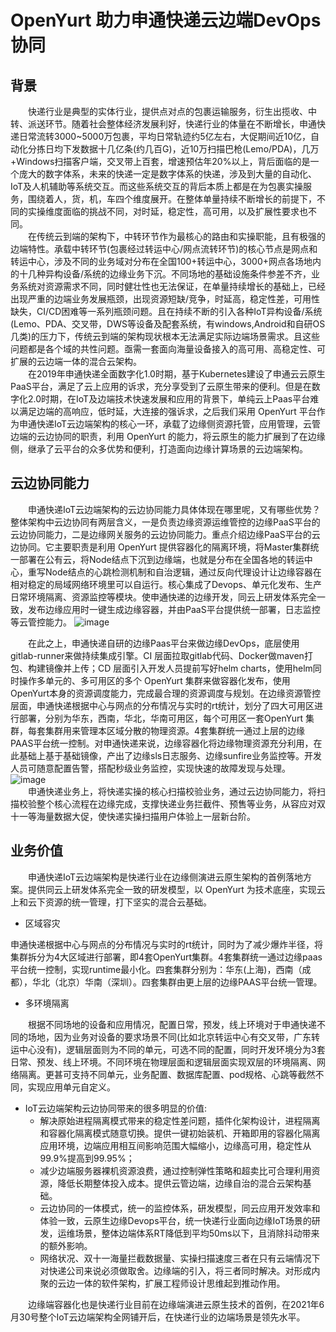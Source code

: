 # OpenYurt 助力申通快递云边端DevOps协同
## 背景  
&emsp;&emsp;快递行业是典型的实体行业，提供点对点的包裹运输服务，衍生出揽收、中转、派送环节。随着社会整体经济发展利好，快递行业的体量在不断增长，申通快递日常流转3000~5000万包裹，平均日常轨迹约5亿左右，大促期间近10亿，自动化分拣日均下发数据十几亿条(约几百G)，近10万扫描巴枪(Lemo/PDA)，几万+Windows扫描客户端，交叉带上百套，增速预估年20%以上，背后面临的是一个庞大的数字体系，未来的快递一定是数字体系的快递，涉及到大量的自动化、IoT及人机辅助等系统交互。而这些系统交互的背后本质上都是在为包裹实操服务，围绕着人，货，机，车四个维度展开。在整体单量持续不断增长的前提下，不同的实操维度面临的挑战不同，对时延，稳定性，高可用，以及扩展性要求也不同。    
&emsp;&emsp;在传统云到端的架构下，中转环节作为最核心的路由和实操职能，且有极强的边端特性。承载中转环节(包裹经过转运中心/网点流转环节)的核心节点是网点和转运中心，涉及不同的业务域对分布在全国100+转运中心，3000+网点各场地内的十几种异构设备/系统的边缘业务下沉。不同场地的基础设施条件参差不齐，业务系统对资源需求不同，同时健壮性也无法保证，在单量持续增长的基础上，已经出现严重的边端业务发展瓶颈，出现资源短缺/竞争，时延高，稳定性差，可用性缺失，CI/CD困难等一系列瓶颈问题。且在持续不断的引入各种IoT异构设备/系统(Lemo、PDA、交叉带，DWS等设备及配套系统，有windows,Android和自研OS几类)的压力下，传统云到端的架构现状根本无法满足实际边端场景需求。且这些问题都是各个域的共性问题。亟需一套面向海量设备接入的高可用、高稳定性、可扩展的云边端一体的混合云架构。  
&emsp;&emsp;在2019年申通快递全面数字化1.0时期，基于Kubernetes建设了申通云云原生PaaS平台，满足了云上应用的诉求，充分享受到了云原生带来的便利。但是在数字化2.0时期，在IoT及边端技术快速发展和应用的背景下，单纯云上Paas平台难以满足边端的高响应，低时延，大连接的强诉求，之后我们采用 OpenYurt 平台作为申通快递IoT云边端架构的核心一环，承载了边缘侧资源托管，应用管理，云管边端的云边协同的职责，利用 OpenYurt  的能力，将云原生的能力扩展到了在边缘侧，继承了云平台的众多优势和便利，打造面向边缘计算场景的云边端架构。  

## 云边协同能力  
&emsp;&emsp;申通快递IoT云边端架构的云边协同能力具体体现在哪里呢，又有哪些优势？整体架构中云边协同有两层含义，一是负责边缘资源运维管控的边缘PaaS平台的云边协同能力，二是边缘网关服务的云边协同能力。重点介绍边缘PaaS平台的云边协同。它主要职责是利用 OpenYurt 提供容器化的隔离环境，将Master集群统一部署在公有云，将Node结点下沉到边缘端，也就是分布在全国各地的转运中心，重写Node结点的心跳检测机制和自治逻辑，通过反向代理设计让边缘容器在相对稳定的局域网络环境里可以自运行。核心集成了Devops、单元化发布、生产日常环境隔离、资源监控等模块。使申通快递的边缘开发，同云上研发体系完全一致，发布边缘应用时一键生成边缘容器，并由PaaS平台提供统一部署，日志监控等云管控能力。
![image](https://user-images.githubusercontent.com/13324377/147810737-e146dbc4-80dd-40a8-9cd8-1762387fdb22.png)

&emsp;&emsp;在此之上，申通快递自研的边缘Paas平台来做边缘DevOps，底层使用gitlab-runner来做持续集成引擎。CI 层面拉取gitlab代码、Docker做maven打包、构建镜像并上传；CD 层面引入开发人员提前写好helm charts，使用helm同时操作多单元的、多可用区的多个 OpenYurt 集群来做容器化发布，使用OpenYurt本身的资源调度能力，完成最合理的资源调度与规划。在边缘资源管控层面，申通快递根据中心与网点的分布情况与实时的rt统计，划分了四大可用区进行部署，分别为华东，西南，华北，华南可用区，每个可用区一套OpenYurt 集群，每套集群用来管理本区域分散的物理资源。4套集群统一通过上层的边缘PAAS平台统一控制。对申通快递来说，边缘容器化将边缘物理资源充分利用，在此基础上基于基础镜像，产出了边缘sls日志服务、边缘sunfire业务监控等。开发人员可随意配置告警，搭配秒级业务监控，实现快速的故障发现与处理。
![image](https://user-images.githubusercontent.com/13324377/147810808-7744e40a-1bc9-4d7f-8aa0-c1f3cb559d26.png)  
&emsp;&emsp;申通快递业务上，将快递实操的核心扫描校验业务，通过云边协同能力，将扫描校验整个核心流程在边缘完成，支撑快递业务拦截件、预售等业务，从容应对双十一等海量数据大促，使快递实操扫描用户体验上一层新台阶。

## 业务价值
&emsp;&emsp;申通快递IoT云边端架构是快递行业在边缘侧演进云原生架构的首例落地方案。提供同云上研发体系完全一致的研发模型，以 OpenYurt 为技术底座，实现云上和云下资源的统一管理，打下坚实的混合云基础。

- 区域容灾

申通快递根据中心与网点的分布情况与实时的rt统计，同时为了减少爆炸半径，将集群拆分为4大区域进行部署，即4套OpenYurt集群。4套集群统一通过边缘paas平台统一控制，实现runtime最小化。四套集群分别为：华东(上海)，西南（成都），华北（北京）华南（深圳）。四套集群由更上层的边缘PAAS平台统一管理。

- 多环境隔离

&emsp;&emsp;根据不同场地的设备和应用情况，配置日常，预发，线上环境对于申通快递不同的场地，因为业务对设备的要求场景不同(比如北京转运中心有交叉带，广东转运中心没有)，逻辑层面则为不同的单元，可选不同的配置，同时开发环境分为3套日常、预发、线上环境。不同环境在物理层面和逻辑层面实现双层的环境隔离、网络隔离。更甚可支持不同单元，业务配置、数据库配置、pod规格、心跳等截然不同，实现应用单元自定义。

- IoT云边端架构云边协同带来的很多明显的价值:
  -  解决原始进程隔离模式带来的稳定性差问题，插件化架构设计，进程隔离和容器化隔离模式随意切换。提供一键初始装机、开箱即用的容器化隔离应用环境，边端应用相互间影响范围大幅缩小，边缘高可用，稳定性从99.9%提高到99.95%；
  - 减少边端服务器裸机资源浪费，通过控制弹性策略和超卖比可合理利用资源，降低长期整体投入成本。提供云管边端，边缘自治的混合云架构基础。
  - 云边协同的一体模式，统一的监控体系，研发模型，同云应用开发效率和体验一致，云原生边缘Devops平台，统一快递行业面向边缘IoT场景的研发，运维场景，整体边端体系RT降低到平均50ms以下，且消除抖动带来的额外影响。
  - 网络状况、双十一海量拦截数据量、实操扫描速度三者在只有云端情况下对快递公司来说必须做取舍。边缘端的引入，将三者同时解决。对形成内聚的云边一体的软件架构，扩展工程师设计思维起到推动作用。

&emsp;&emsp;边缘端容器化也是快递行业目前在边缘端演进云原生技术的首例，在2021年6月30号整个IoT云边端架构全网铺开后，在快递行业的边端场景是领先水平。
